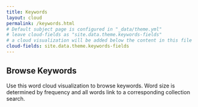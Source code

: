 ```yaml
---
title: Keywords
layout: cloud
permalink: /keywords.html
# Default subject page is configured in "_data/theme.yml"
# leave cloud-fields as "site.data.theme.keywords-fields"
# a cloud visualization will be added below the content in this file
cloud-fields: site.data.theme.keywords-fields
---
```


## Browse Keywords

Use this word cloud visualization to browse keywords.
Word size is determined by frequency and all words link to a corresponding collection search.
